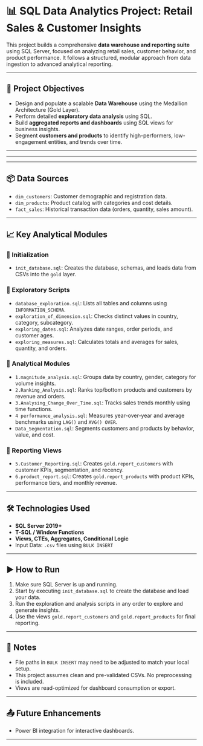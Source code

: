 # 📊 SQL Data Analytics Project: Retail Sales & Customer Insights

This project builds a comprehensive **data warehouse and reporting suite** using SQL Server, focused on analyzing retail sales, customer behavior, and product performance. It follows a structured, modular approach from data ingestion to advanced analytical reporting.

---

## 🚀 Project Objectives

- Design and populate a scalable **Data Warehouse** using the Medallion Architecture (Gold Layer).
- Perform detailed **exploratory data analysis** using SQL.
- Build **aggregated reports and dashboards** using SQL views for business insights.
- Segment **customers and products** to identify high-performers, low-engagement entities, and trends over time.

---

---


---

## 📦 Data Sources

- `dim_customers`: Customer demographic and registration data.
- `dim_products`: Product catalog with categories and cost details.
- `fact_sales`: Historical transaction data (orders, quantity, sales amount).

---

## 📈 Key Analytical Modules

### 🔹 Initialization
- `init_database.sql`: Creates the database, schemas, and loads data from CSVs into the `gold` layer.

### 🔹 Exploratory Scripts
- `database_exploration.sql`: Lists all tables and columns using `INFORMATION_SCHEMA`.
- `exploration_of_dimension.sql`: Checks distinct values in country, category, subcategory.
- `exploring_dates.sql`: Analyzes date ranges, order periods, and customer ages.
- `exploring_measures.sql`: Calculates totals and averages for sales, quantity, and orders.

### 🔹 Analytical Modules
- `1.magnitude_analysis.sql`: Groups data by country, gender, category for volume insights.
- `2.Ranking_Analysis.sql`: Ranks top/bottom products and customers by revenue and orders.
- `3.Analysing_Change_Over_Time.sql`: Tracks sales trends monthly using time functions.
- `4 performance_analysis.sql`: Measures year-over-year and average benchmarks using `LAG()` and `AVG() OVER`.
- `Data_Segmentation.sql`: Segments customers and products by behavior, value, and cost.

### 🔹 Reporting Views
- `5.Customer_Reporting.sql`: Creates `gold.report_customers` with customer KPIs, segmentation, and recency.
- `6.product_report.sql`: Creates `gold.report_products` with product KPIs, performance tiers, and monthly revenue.

---

## 🛠️ Technologies Used

- **SQL Server 2019+**
- **T-SQL / Window Functions**
- **Views, CTEs, Aggregates, Conditional Logic**
- Input Data: `.csv` files using `BULK INSERT`

---

## ▶️ How to Run

1. Make sure SQL Server is up and running.
2. Start by executing `init_database.sql` to create the database and load your data.
3. Run the exploration and analysis scripts in any order to explore and generate insights.
4. Use the views `gold.report_customers` and `gold.report_products` for final reporting.

---

## 📌 Notes

- File paths in `BULK INSERT` may need to be adjusted to match your local setup.
- This project assumes clean and pre-validated CSVs. No preprocessing is included.
- Views are read-optimized for dashboard consumption or export.

---

## 📤 Future Enhancements

- Power BI integration for interactive dashboards.


---

